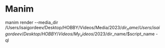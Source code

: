 # Manim
manim render --media_dir /Users/isaigordeev/Desktop/HOBBY/Videos/Media/2023/$dir_name /Users/isaigordeev/Desktop/HOBBY/Videos/My_videos/2023/$dir_name/$script_name -ql 

